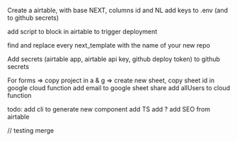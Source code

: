 Create a airtable, with base NEXT, columns id and NL
add keys to .env (and to github secrets)

add script to block in airtable to trigger deployment

find and replace every next_template with the name of your new repo

Add secrets (airtable app, airtable api key, github deploy token) to github secrets

For forms =>
copy project in a & g =>
create new sheet,
copy sheet id in google cloud function
add email to google sheet share
add allUsers to cloud function

todo:
add cli to generate new component
add TS
add ?
add SEO from airtable


// testing merge